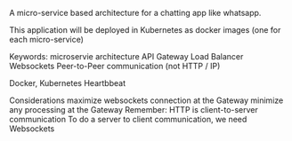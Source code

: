 A micro-service based architecture for a chatting app like whatsapp. 

This application will be deployed in Kubernetes as docker images (one for each micro-service)

Keywords:
microservie architecture
API Gateway
Load Balancer
Websockets
Peer-to-Peer communication (not HTTP / IP)

Docker, Kubernetes
Heartbbeat

Considerations
maximize websockets connection at the Gateway 
minimize any processing at the Gateway
Remember: HTTP is client-to-server communication
To do a server to client communication, we need Websockets


